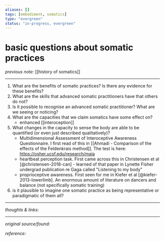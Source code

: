 ```yaml
---
aliases: []
tags: [embodiment, somatics]
type: "evergreen"
status: "in-progress, evergreen"
---
```


# basic questions about somatic practices

_previous note:_ [[history of somatics]]

--- 

1. What are the benefits of somatic practices? Is there any evidence for these benefits?
2. What are the skills that advanced somatic practitioners have that others do not? 
3. Is it possible to recognise an advanced somatic practitioner? What are we seeing or noticing? 
4. What are the capacities that we claim somatics have some effect on?
	- enhanced [[interoception]]
5. What changes in the capacity to sense the body are able to be quantified (or even just described qualitatively)?
	+ Multidimensional Assessment of Interoceptive Awareness Questionnaire. I first read of this in [[Ahmadi - Comparison of the effects of the Feldenkrais method]]. The test is here: <https://osher.ucsf.edu/research/maia>
	+ heartbeat perception task. First came across this in Christensen et al [@christensen-2018-can] - learned of that paper in Lynette Fisher undergrad publication re Gaga called "Listening to my body"
	+ proprioceptive awareness. First seen for me in Kiefer et al [@kiefer-2013-lowerlimb]. An enormous amount of literature on dancers and balance (not specifically somatic training)
6. is it plausible to imagine one somatic practice as being representative or paradigmatic of them all? 

---

_thoughts & links:_




---

_original source/found:_ 

_reference:_ 
